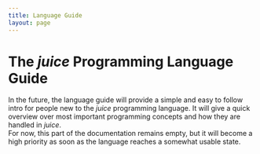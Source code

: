 ```yaml
---
title: Language Guide
layout: page
---
```


# The *juice* Programming Language Guide

In the future, the language guide will provide a simple and easy to follow intro for people new to the *juice* programming language. It will give a quick overview over most important programming concepts and how they are handled in *juice*.  
For now, this part of the documentation remains empty, but it will become a high priority as soon as the language reaches a somewhat usable state.
